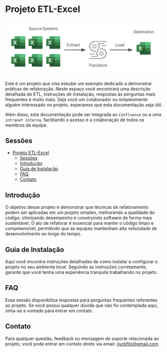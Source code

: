 # Projeto ETL-Excel

![Fluxo](static/fluxo.png)

Este é um projeto que visa estudar um exemplo dedicado a demonstrar práticas de refatoração. Neste espaço você encontrará uma descrição detalhada do ETL, instruções de instalação, respostas às perguntas mais frequentes e muito mais. Seja você um colaborador ou simplesmente alguém interessado no projeto, esperamos que esta documentação seja útil.

Além disso, esta documentação pode ser integrada ao ```Confluence``` ou a uma ```intranet interna```, facilitando o acesso e a colaboração de todos os membros da equipe.

## Sessões

- [Projeto ETL-Excel](#projeto-etl-excel)
  - [Sessões](#sessões)
  - [Introdução](#introdução)
  - [Guia de Instalação](#guia-de-instalação)
  - [FAQ](#faq)
  - [Contato](#contato)

## Introdução

O objetivo desse projeto é demonstrar que técnicas de refatoramento podem ser aplicadas em um projeto simples, melhorando a qualidade do código, otimizando desempenho e construindo software de forma mais sustentável. O ato de refatorar é essencial para manter o código limpo e compreensível, permitindo que as equipes mantenham alta velocidade de desenvolvimento ao longo do tempo.

## Guia de Instalação

Aqui você encontra instruções detalhadas de como instalar e configurar o projeto no seu ambiente local. Seguindo as instruções corretamente, garante que você tenha uma experiência tranquila trabalhando no projeto.

## FAQ

Essa sessão disponibiliza respostas para perguntas frequentes referentes ao projeto. Se você possui qualquer dúvida que não foi contemplada aqui, sinta-se à vontade para entrar em contato.

## Contato

Para qualquer questão, feedback ou mensagem de suporte relacionada ao projeto, você pode entrar em contato direto via email: [rjurkfitz@gmail.com](mailto:rjurkfitz@gmail.com).
